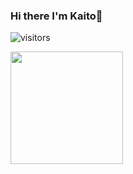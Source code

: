 ### Hi there I'm Kaito👋

![visitors](https://visitor-badge.glitch.me/badge?page_id=${Kaito117})

<img height="180em" src="https://github-readme-stats.vercel.app/api?username=Kaito117&show_icons=true&hide_border=true&&count_private=true&include_all_commits=true" />
<!--
**Kaito117/Kaito117** is a ✨ _special_ ✨ repository because its `README.md` (this file) appears on your GitHub profile.

Here are some ideas to get you started:

- 🔭 I’m currently working on ...
- 🌱 I’m currently learning ...
- 👯 I’m looking to collaborate on ...
- 🤔 I’m looking for help with ...
- 💬 Ask me about ...
- 📫 How to reach me: ...
- 😄 Pronouns: ...
- ⚡ Fun fact: ...
-->
